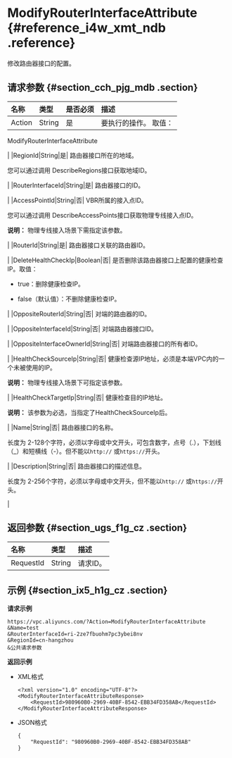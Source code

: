 # ModifyRouterInterfaceAttribute {#reference_i4w_xmt_ndb .reference}

修改路由器接口的配置。

## 请求参数 {#section_cch_pjg_mdb .section}

|名称|类型|是否必须|描述|
|:-|:-|:---|:-|
|Action|String|是| 要执行的操作。 取值：

 ModifyRouterInterfaceAttribute

 |
|RegionId|String|是| 路由器接口所在的地域。

 您可以通过调用 DescribeRegions接口获取地域ID。

 |
|RouterInterfaceId|String|是| 路由器接口的ID。

 |
|AccessPointId|String|否| VBR所属的接入点ID。

 您可以通过调用 DescribeAccessPoints接口获取物理专线接入点ID。

 **说明：** 物理专线接入场景下需指定该参数。

 |
|RouterId|String|是| 路由器接口关联的路由器ID。

 |
|DeleteHealthCheckIp|Boolean|否| 是否删除该路由器接口上配置的健康检查IP。取值：

 -   true：删除健康检查IP。

-   false（默认值）：不删除健康检查IP。


 |
|OppositeRouterId|String|否| 对端的路由器的ID。

 |
|OppositeInterfaceId|String|否| 对端路由器接口ID。

 |
|OppositeInterfaceOwnerId|String|否| 对端路由器接口的所有者ID。

 |
|HealthCheckSourceIp|String|否| 健康检查源IP地址，必须是本端VPC内的一个未被使用的IP。

 **说明：** 物理专线接入场景下可指定该参数。

 |
|HealthCheckTargetIp|String|否| 健康检查目的IP地址。

 **说明：** 该参数为必选，当指定了HealthCheckSourceIp后。

 |
|Name|String|否| 路由器接口的名称。

 长度为 2-128个字符，必须以字母或中文开头，可包含数字，点号（.），下划线（\_）和短横线（-）。但不能以`http://` 或`https://`开头。

 |
|Description|String|否| 路由器接口的描述信息。

 长度为 2-256个字符，必须以字母或中文开头，但不能以`http://` 或`https://`开头。

 |

## 返回参数 {#section_ugs_f1g_cz .section}

|名称|类型|描述|
|:-|:-|:-|
|RequestId|String|请求ID。|

## 示例 {#section_ix5_h1g_cz .section}

**请求示例**

``` {#createVPCpub}
https://vpc.aliyuncs.com/?Action=ModifyRouterInterfaceAttribute
&Name=test
&RouterInterfaceId=ri-2ze7fbuohm7pc3ybei8nv
&RegionId=cn-hangzhou
&公共请求参数
```

**返回示例**

-   XML格式

    ```
    <?xml version="1.0" encoding="UTF-8"?>
    <ModifyRouterInterfaceAttributeResponse>
        <RequestId>980960B0-2969-40BF-8542-EBB34FD358AB</RequestId>
    </ModifyRouterInterfaceAttributeResponse>
    ```

-   JSON格式

    ```
    { 
        "RequestId": "980960B0-2969-40BF-8542-EBB34FD358AB"
    }
    ```


